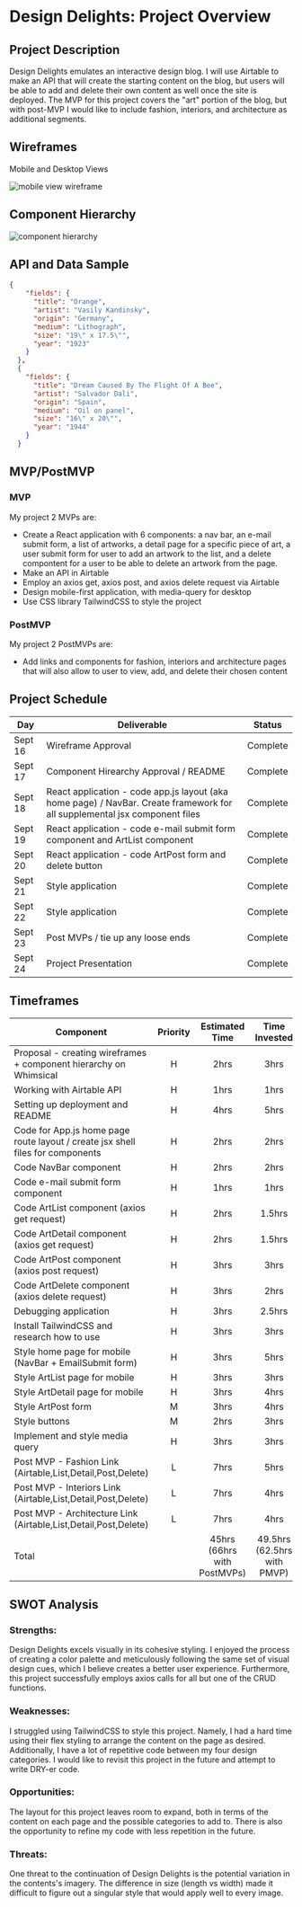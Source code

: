 # Design Delights: Project Overview

## Project Description

Design Delights emulates an interactive design blog. I will use Airtable to make an API that will create the starting content on the blog, but users will be able to add and delete their own content as well once the site is deployed. The MVP for this project covers the "art" portion of the blog, but with post-MVP I would like to include fashion, interiors, and architecture as additional segments.

## Wireframes

Mobile and Desktop Views

![mobile view wireframe](https://res.cloudinary.com/dyyjvyqtn/image/upload/v1631901757/Wireframe_ard6mh.png)

## Component Hierarchy

 ![component hierarchy](https://res.cloudinary.com/dyyjvyqtn/image/upload/v1632189197/Component_Hierarchy_1_kqon2i.png)

## API and Data Sample

```json
{
    "fields": {
      "title": "Orange",
      "artist": "Vasily Kandinsky",
      "origin": "Germany",
      "medium": "Lithograph",
      "size": "19\" x 17.5\"",
      "year": "1923"
    }
  },
  {
    "fields": {
      "title": "Dream Caused By The Flight Of A Bee",
      "artist": "Salvador Dali",
      "origin": "Spain",
      "medium": "Oil on panel",
      "size": "16\" x 20\"",
      "year": "1944"
    }
  }
```

## MVP/PostMVP 

### MVP 
My project 2 MVPs are:
- Create a React application with 6 components: a nav bar, an e-mail submit form, a list of artworks, a detail page for a specific piece of art, a user submit form for user to add an artwork to the list, and a delete compontent for a user to be able to delete an artwork from the page.
- Make an API in Airtable
- Employ an axios get, axios post, and axios delete request via Airtable
- Design mobile-first application, with media-query for desktop 
- Use CSS library TailwindCSS to style the project

### PostMVP  
My project 2 PostMVPs are:
- Add links and components for fashion, interiors and architecture pages that will also allow to user to view, add, and delete their chosen content

## Project Schedule

|  Day | Deliverable | Status
|---|---| ---|
|Sept 16| Wireframe Approval | Complete
|Sept 17| Component Hirearchy Approval / README | Complete
|Sept 18| React application - code app.js layout (aka home page) / NavBar. Create framework for all supplemental jsx component files | Complete
|Sept 19| React application - code e-mail submit form component and ArtList component | Complete
|Sept 20| React application - code ArtPost form and delete button | Complete
|Sept 21| Style application | Complete
|Sept 22| Style application | Complete
|Sept 23| Post MVPs / tie up any loose ends | Complete
|Sept 24| Project Presentation | Complete

## Timeframes

| Component | Priority | Estimated Time | Time Invested | Actual Time |
| --- | :---: |  :---: | :---: | :---: |
| Proposal - creating wireframes + component hierarchy on Whimsical | H | 2hrs| 3hrs | 3hrs |
| Working with Airtable API | H | 1hrs| 1hrs | 1hrs |
| Setting up deployment and README | H | 4hrs| 5hrs | 5hrs |
| Code for App.js home page route layout / create jsx shell files for components | H | 2hrs| 2hrs | 2hrs |
| Code NavBar component | H | 2hrs| 2hrs | 2hrs |
| Code e-mail submit form component | H | 1hrs| 1hrs | 1hrs |
| Code ArtList component (axios get request) | H | 2hrs| 1.5hrs | 1.5hrs |
| Code ArtDetail component (axios get request) | H | 2hrs| 1.5hrs | 1.5hrs |
| Code ArtPost component (axios post request) | H | 3hrs| 3hrs | 3hrs |
| Code ArtDelete component (axios delete request) | H | 3hrs| 2hrs | 2hrs |
| Debugging application | H | 3hrs| 2.5hrs | 2.5hrs |
| Install TailwindCSS and research how to use | H | 3hrs| 3hrs | 4hrs |
| Style home page for mobile (NavBar + EmailSubmit form) | H | 3hrs| 5hrs | 5hrs |
| Style ArtList page for mobile | H | 3hrs| 3hrs | 3hrs |
| Style ArtDetail page for mobile | H | 3hrs| 4hrs | 4hrs |
| Style ArtPost form  | M | 3hrs| 4hrs | 4hrs |
| Style buttons | M | 2hrs| 3hrs | 3hrs |
| Implement and style media query | H | 3hrs| 3hrs | 4hrs |
| Post MVP - Fashion Link (Airtable,List,Detail,Post,Delete) | L | 7hrs| 5hrs | 5hrs |
| Post MVP - Interiors Link (Airtable,List,Detail,Post,Delete) | L | 7hrs| 4hrs | 4hrs |
| Post MVP - Architecture Link (Airtable,List,Detail,Post,Delete) | L | 7hrs| 4hrs | 4hrs |
| Total |  | 45hrs (66hrs with PostMVPs)| 49.5hrs (62.5hrs with PMVP) | 51.5hrs (64.5hrs with PMVP) |

## SWOT Analysis

### Strengths:
Design Delights excels visually in its cohesive styling. I enjoyed the process of creating a color palette and meticulously following the same set of visual design cues, which I believe creates a better user experience. Furthermore, this project successfully employs axios calls for all but one of the CRUD functions.

### Weaknesses:
I struggled using TailwindCSS to style this project. Namely, I had a hard time using their flex styling to arrange the content on the page as desired. Additionally, I have a lot of repetitive code between my four design categories. I would like to revisit this project in the future and attempt to write DRY-er code.

### Opportunities:
The layout for this project leaves room to expand, both in terms of the content on each page and the possible categories to add to. There is also the opportunity to refine my code with less repetition in the future.

### Threats:
One threat to the continuation of Design Delights is the potential variation in the contents's imagery. The difference in size (length vs width) made it difficult to figure out a singular style that would apply well to every image.